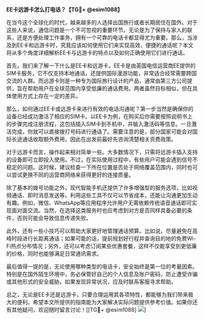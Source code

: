 **EE卡远游卡怎么打电话？【TG💪+ @esim1088】**

在当今这个全球化的时代，越来越多的人选择出国旅行或者长期居住在国外。对于这些人来说，通信问题是一个不可忽视的重要环节。无论是为了保持与家人的联系，还是方便处理工作事务，拥有一个可靠的电话卡都显得尤为重要。那么，当涉及到EE卡和远游卡时，究竟应该如何使用它们来实现高效、便捷的通话呢？本文将从多个角度详细解析EE卡与远游卡的特点以及如何正确使用它们进行通话。

首先，我们来了解一下什么是EE卡和远游卡。EE卡是由英国电信运营商EE提供的SIM卡服务，它不仅支持本地通话，还提供国际漫游功能，非常适合经常需要跨国交流的人群。而远游卡则是一种专为国际旅行设计的产品，通常由第三方公司提供，旨在帮助用户在全球范围内享受低廉的通话费用。两者虽然目标相似，但在具体使用方式上存在一定的差异。

那么，如何通过EE卡或远游卡来进行有效的电话沟通呢？第一步当然是确保你的设备已经成功激活了相应的SIM卡。以EE卡为例，在购买后你需要按照说明书上的步骤完成注册流程，这包括插入SIM卡到手机中，并输入激活码等信息。一旦激活完成，你就可以直接拨打号码进行通话了。需要注意的是，部分国家可能会对国际长途通话收取额外费用，因此在出发前最好先咨询清楚相关资费政策。

对于远游卡而言，操作起来相对简单一些。大多数情况下，只需将远游卡插入支持的设备即可立即投入使用。不过，在实际使用过程中，有些用户可能会遇到信号不稳定的问题。这时候，建议检查一下所在位置是否处于网络覆盖范围内，同时也可以尝试更换不同的运营商网络来获得更好的连接质量。

除了基本的拨号功能之外，现代智能手机还提供了许多增强型的服务选项，比如视频通话、即时消息发送等。利用这些工具不仅可以节省成本，还能让沟通更加生动有趣。例如，微信、WhatsApp等应用程序允许用户无需依赖传统语音通话即可实现面对面交流。当然，在选择这类服务时也应考虑到对方是否同样具备必要的条件，否则可能会导致信息传递失败。

此外，还有一些小技巧可以帮助大家更好地管理通话预算。比如说，尽量避免在高峰时段进行长距离通话；如果可能的话，提前规划好行程并查询目的地的免费Wi-Fi热点分布情况；另外，还可以考虑订阅某些优惠套餐，这样不仅能享受到更低廉的价格，同时也能够满足日常通讯需求。

最后值得一提的是，无论使用哪种类型的电话卡，安全始终是第一位的考量因素。特别是在国外陌生环境中，务必保管好自己的个人信息及账户密码，防止遭受诈骗或其他形式的安全威胁。如果发现异常状况，应及时联系客服寻求帮助。

总之，无论是EE卡还是远游卡，只要合理运用其各项特性，都能够为我们带来极大的便利。希望本文所提供的指南能为大家解决实际问题提供参考价值。如果你还有其他疑问，欢迎随时留言讨论！[[TG💪+ @esim1088] ![](https://i.postimg.cc/4NQfJmqS/Snipaste-2025-05-13-00-14-12.png)]